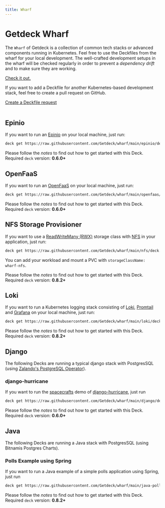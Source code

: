 ```yaml
---
title: Wharf
---
```

# Getdeck Wharf

The `Wharf` of Getdeck is a collection of common tech stacks or advanced components running in Kubernetes. Feel free
to use the Deckfiles from the wharf for your local development. The well-crafted development setups in the wharf will 
be checked regularly in order to prevent a _dependency drift_ and to make sure they are working.

[Check it out.](https://github.com/Getdeck/wharf)

If you want to add a Deckfile for another Kubernetes-based development stack, feel free to create a pull request on 
GitHub.

<a class="button button--secondary button--lg button--external" target="_blank" href="https://github.com/Getdeck/wharf/issues/new?assignees=&labels=enhancement&template=deckfile-request.md&title=%5BDeckfile+request%5D%3A+">Create a Deckfile request</a>
<br/>
<br/>

## Epinio

If you want to run an [Epinio](https://epinio.io) on your local machine, just run:
```bash
deck get https://raw.githubusercontent.com/Getdeck/wharf/main/epinio/deck.yaml
```
Please follow the _notes_ to find out how to get started with this Deck.  
Required `deck`  version: **0.6.0+**


## OpenFaaS

If you want to run an [OpenFaaS](https://www.openfaas.com/) on your local machine, just run:
```bash
deck get https://raw.githubusercontent.com/Getdeck/wharf/main/openfaas/deck.yaml
```
Please follow the _notes_ to find out how to get started with this Deck.  
Required `deck`  version: **0.6.0+**


## NFS Storage Provisioner

If you want to use a [ReadWriteMany (RWX)](https://kubernetes.io/docs/concepts/storage/persistent-volumes/#access-modes)
storage class with [NFS](https://en.wikipedia.org/wiki/Network_File_System) in your application, just run:
```bash
deck get https://raw.githubusercontent.com/Getdeck/wharf/main/nfs/deck.yaml
```

You can add your workload and mount a PVC with `storageClassName: wharf-nfs`.

Please follow the _notes_ to find out how to get started with this Deck.  
Required `deck`  version: **0.8.2+**


## Loki

If you want to run a Kubernetes logging stack consisting of [Loki](https://grafana.com/oss/loki/), [Promtail](https://grafana.com/docs/loki/latest/clients/promtail/) and [Grafana](https://grafana.com/) on your local machine, just run:
```bash
deck get https://raw.githubusercontent.com/Getdeck/wharf/main/loki/deck.yaml
```
Please follow the _notes_ to find out how to get started with this Deck.  
Required `deck`  version: **0.8.2+**


## Django
The following Decks are running a typical django stack with PostgresSQL
(using [Zalando's PostgreSQL Operator](https://postgres-operator.readthedocs.io/en/latest/)).

### django-hurricane
If you want to run the [spacecrafts](https://django-hurricane.io/basic-app/) demo of [django-hurricane](https://django-hurricane.io), just run
```bash
deck get https://raw.githubusercontent.com/Getdeck/wharf/main/django/deck.yaml
```
Please follow the _notes_ to find out how to get started with this Deck.  
Required `deck`  version: **0.6.0+**




## Java
The following Decks are running a Java stack with PostgresSQL
(using Bitnamis Postgres Charts).

### Polls Example using Spring
If you want to run a Java example of a simple polls application using Spring, just run
```bash
deck get https://raw.githubusercontent.com/Getdeck/wharf/main/java-polls/helm/deck.yaml
```
Please follow the _notes_ to find out how to get started with this Deck.  
Required `deck`  version: **0.8.2+**
